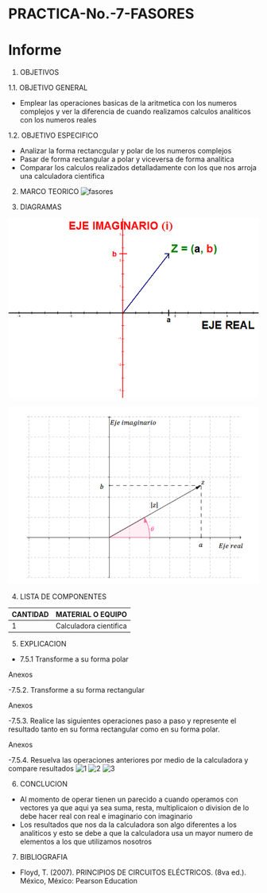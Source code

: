 # PRACTICA-No.-7-FASORES
# Informe 

1. OBJETIVOS 

1.1. OBJETIVO GENERAL

- Emplear las operaciones basicas de la aritmetica con los numeros complejos y ver la diferencia de cuando realizamos calculos analiticos con los numeros reales

 1.2. OBJETIVO ESPECIFICO

- Analizar la forma rectancgular y polar de los numeros complejos
- Pasar de forma rectangular a polar y viceversa de forma analitica
- Comparar los calculos realizados detalladamente con los que nos arroja una calculadora cientifica


2. MARCO TEORICO
![fasores](https://user-images.githubusercontent.com/76446982/111734398-0fdb8680-8848-11eb-95ad-9538fe6064a7.jpg)

3. DIAGRAMAS

![.](IMG/ze.png)

![.](IMG/modulo-y-argumento-de-un-numero-complejo.png)

4. LISTA DE COMPONENTES

| CANTIDAD|MATERIAL O EQUIPO|
| ----- | ---- |
|1|Calculadora cientifica|

5. EXPLICACION 

- 7.5.1 Transforme a su forma polar

Anexos

-7.5.2. Transforme a su forma rectangular

Anexos

-7.5.3. Realice las siguientes operaciones paso a paso y represente el resultado tanto en su forma rectangular como en su forma polar.

Anexos

-7.5.4. Resuelva las operaciones anteriores por medio de la calculadora y compare resultados
![1](https://user-images.githubusercontent.com/76446982/111729674-8d4dc980-883d-11eb-8102-fd388fce2bb1.jpeg)
![2](https://user-images.githubusercontent.com/76446982/111729675-8e7ef680-883d-11eb-866c-d16193c82132.jpeg)
![3](https://user-images.githubusercontent.com/76446982/111729676-8e7ef680-883d-11eb-9e10-d15adf89f6ba.jpeg)


6. CONCLUCION

- Al momento de operar tienen un parecido a cuando operamos con vectores ya que aqui ya sea suma, resta, multiplicaion o division de lo debe hacer real con real e imaginario con imaginario
- Los resultados que nos da la calculadora son algo diferentes a los analiticos y esto se debe a que la calculadora usa un mayor numero de elementos a los que utilizamos nosotros

7. BIBLIOGRAFIA

- Floyd, T. (2007). PRINCIPIOS DE CIRCUITOS ELÉCTRICOS. (8va ed.). México, México: Pearson Education
